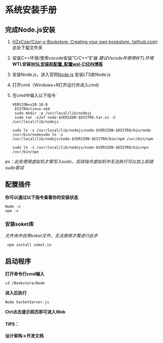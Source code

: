 # 系统安装手册

## 完成Node.js安装

1. [HZxCzar/Czar-s-Bookstore: Creating your own bookstore. (github.com)](https://github.com/HZxCzar/Czar-s-Bookstore) 此处下载文件夹

2. 安装C++环境/使用vscode安装”C/C++“扩展 *建议Vscode并使用WTL环境*  **WTL安装[WSL安装和配置_配置wsl-CSDN博客](https://blog.csdn.net/qq_27096221/article/details/119685695)**

3. 安装Node.js，进入官网[Node.js](https://nodejs.org/en) 安装LTS款Node.js

4. 打开cmd（Windows+R打开运行并进入cmd)

5. 在cmd中输入以下指令`
   
   ```
   VERSION=v20.10.0
    DISTRO=linux-x64
    sudo mkdir -p /usr/local/lib/nodejs
    sudo tar -xJvf node-$VERSION-$DISTRO.tar.xz -C /usr/local/lib/nodejs
   ```
   
   ```
   sudo ln -s /usr/local/lib/nodejs/node-$VERSION-$DISTRO/bin/node /usr/bin/nodesudo ln -s /usr/local/lib/nodejs/node-$VERSION-$DISTRO/bin/npm /usr/bin/npm
   
   sudo ln -s /usr/local/lib/nodejs/node-$VERSION-$DISTRO/bin/npx /usr/bin/npx
   ```

*ps：此处使用虚拟机才需写入sudo，后续指令虚拟机中无法执行可以加上前缀sudo尝试*

## 配置插件

**你可以通过以下指令查看你的安装状态**

```
Node -v
npm -v
```

### 安装soket库

*文件夹中自带soket文件，无法使用才需进行此步*

` npm install soket.io`

## 启动程序

**打开命令行cmd输入**

`cd /Bookstore/Node`

**进入后执行**

`Node SocketServer.js`

**Ctrl点击提示网页即可进入Web**



#### TIPS：

**设计架构->开发文档**




